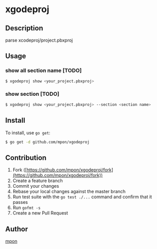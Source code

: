 # xgodeproj

## Description

parse xcodeproj/project.pbxproj

## Usage

### show all section name [TODO]

```bash
$ xgodeproj show <your_project.pbxproj>
```

### show section [TODO]

```bash
$ xgodeproj show <your_project.pbxproj> --section <section name>
```

## Install

To install, use `go get`:

```bash
$ go get -d github.com/mpon/xgodeproj
```

## Contribution

1. Fork ([https://github.com/mpon/xgodeproj/fork](https://github.com/mpon/xgodeproj/fork))
1. Create a feature branch
1. Commit your changes
1. Rebase your local changes against the master branch
1. Run test suite with the `go test ./...` command and confirm that it passes
1. Run `gofmt -s`
1. Create a new Pull Request

## Author

[mpon](https://github.com/mpon)
